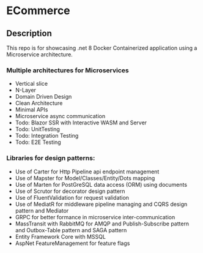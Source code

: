 # ECommerce

## Description

This repo is for showcasing .net 8 Docker Containerized application using a Microservice architecture.

### Multiple architectures for Microservices
- Vertical slice
- N-Layer
- Domain Driven Design
- Clean Architecture
- Minimal APIs
- Microservice async communication
- Todo: Blazor SSR with Interactive WASM and Server
- Todo: UnitTesting
- Todo: Integration Testing
- Todo: E2E Testing

### Libraries for design patterns:
- Use of Carter for Http Pipeline api endpoint management
- Use of Mapster for Model/Classes/Entity/Dots mapping
- Use of Marten for PostGreSQL data access (ORM) using documents 
- Use of Scrutor for decorator design pattern
- Use of FluentValidation for request validation
- Use of MediatR for middleware pipeline managing and CQRS design pattern and Mediator
- GRPC for better formance in microservice inter-communication
- MassTransit with RabbitMQ for AMQP and Publish-Subscribe pattern and Outbox-Table pattern and SAGA pattern
- Entity Framework Core with MSSQL
- AspNet FeatureManagement for feature flags

